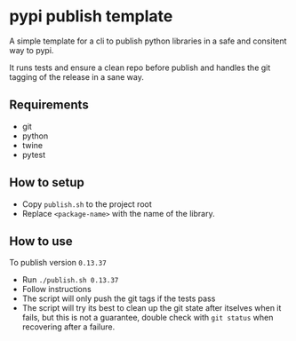 # pypi publish template

A simple template for a cli to publish python libraries in a safe and consitent way to pypi.

It runs tests and ensure a clean repo before publish and handles the git tagging of the release in a sane way.


## Requirements

* git
* python
* twine
* pytest

## How to setup

* Copy `publish.sh` to the project root
* Replace `<package-name>` with the name of the library.

## How to use

To publish version `0.13.37`

* Run `./publish.sh 0.13.37`
* Follow instructions
* The script will only push the git tags if the tests pass
* The script will try its best to clean up the git state after itselves when it fails, but this is not a guarantee, double check with `git status` when recovering after a failure.
